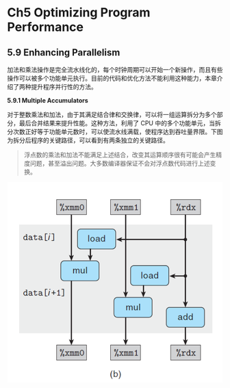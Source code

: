 # Ch5 Optimizing Program Performance

## 5.9 Enhancing Parallelism

加法和乘法操作是完全流水线化的，每个时钟周期可以开始一个新操作，而且有些操作可以被多个功能单元执行。目前的代码和优化方法不能利用这种能力，本章介绍了两种提升程序并行性的方法。

**5.9.1 Multiple Accumulators**

对于整数乘法和加法，由于其满足结合律和交换律，可以将一组运算拆分为多个部分，最后合并结果来提升性能。这种方法，利用了 CPU 中的多个功能单元，当拆分次数正好等于功能单元数时，可以使流水线满载，使程序达到吞吐量界限。下图为拆分后程序的关键路径，可以看到有两条独立的关键路径。

> 浮点数的乘法和加法不能满足上述结合，改变其运算顺序很有可能会产生精度问题，甚至溢出问题。大多数编译器保证不会对浮点数代码进行上述变换。

![image-20220218112635706](assets/image-20220218112635706.png)



